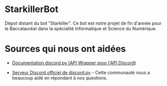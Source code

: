 # StarkillerBot
Dépot distant du bot "Starkiller". Ce bot est notre projet de fin d'année pour le Baccalauréat dans la spécialité Informatique et Science du Numérique.

# Sources qui nous ont aidées

* [Documentation discord.py (API Wrapper pour l'API Discord)](https://discordpy.readthedocs.io/en/latest/)

* [Serveur Discord officiel de discord.py](https://discordapp.com/invite/r3sSKJJ) - Cette communauté nous a beaucoup aidé en répondant à nos questions.
